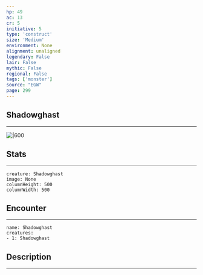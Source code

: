 ```yaml
---
hp: 49
ac: 13
cr: 5
initiative: 5
type: 'construct'    
size: 'Medium'
environment: None
alignment: unaligned
legendary: False
lair: False
mythic: False
regional: False
tags: ['monster']
source: "EGW"
page: 299
---
```


## Shadowghast
---

![|600](D:/Program%20Files/5e.tools/img/bestiary/EGW/Shadowghast.jpg)

## Stats
---

```statblock
creature: Shadowghast
image: None
columnHeight: 500
columnWidth: 500
```

## Encounter
---

```encounter-table
name: Shadowghast
creatures:
- 1: Shadowghast
```

## Description
---




